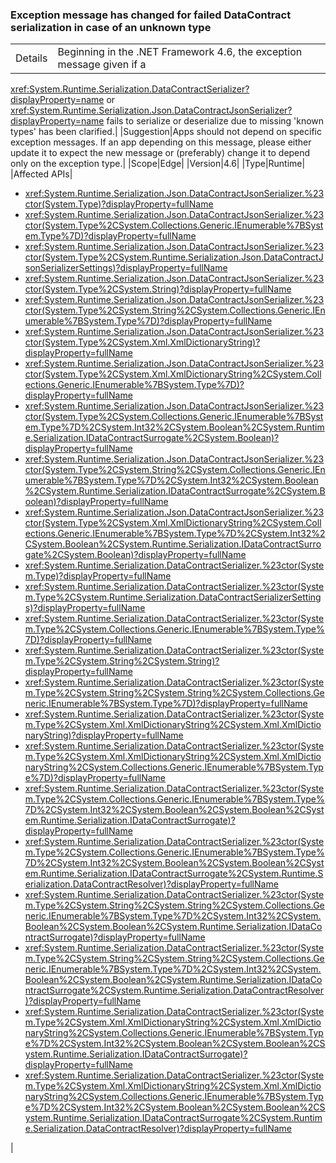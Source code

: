 ### Exception message has changed for failed DataContract serialization in case of an unknown type

|   |   |
|---|---|
|Details|Beginning in the .NET Framework 4.6, the exception message given if a
<xref:System.Runtime.Serialization.DataContractSerializer?displayProperty=name>
or <xref:System.Runtime.Serialization.Json.DataContractJsonSerializer?displayProperty=name>
fails to serialize or deserialize due to missing &#39;known types&#39; has been clarified.|
|Suggestion|Apps should not depend on specific exception messages. If an app depending on
this message, please either update it to expect the new message or (preferably)
change it to depend only on the exception type.|
|Scope|Edge|
|Version|4.6|
|Type|Runtime|
|Affected APIs|<ul><li><xref:System.Runtime.Serialization.Json.DataContractJsonSerializer.%23ctor(System.Type)?displayProperty=fullName></li><li><xref:System.Runtime.Serialization.Json.DataContractJsonSerializer.%23ctor(System.Type%2CSystem.Collections.Generic.IEnumerable%7BSystem.Type%7D)?displayProperty=fullName></li><li><xref:System.Runtime.Serialization.Json.DataContractJsonSerializer.%23ctor(System.Type%2CSystem.Runtime.Serialization.Json.DataContractJsonSerializerSettings)?displayProperty=fullName></li><li><xref:System.Runtime.Serialization.Json.DataContractJsonSerializer.%23ctor(System.Type%2CSystem.String)?displayProperty=fullName></li><li><xref:System.Runtime.Serialization.Json.DataContractJsonSerializer.%23ctor(System.Type%2CSystem.String%2CSystem.Collections.Generic.IEnumerable%7BSystem.Type%7D)?displayProperty=fullName></li><li><xref:System.Runtime.Serialization.Json.DataContractJsonSerializer.%23ctor(System.Type%2CSystem.Xml.XmlDictionaryString)?displayProperty=fullName></li><li><xref:System.Runtime.Serialization.Json.DataContractJsonSerializer.%23ctor(System.Type%2CSystem.Xml.XmlDictionaryString%2CSystem.Collections.Generic.IEnumerable%7BSystem.Type%7D)?displayProperty=fullName></li><li><xref:System.Runtime.Serialization.Json.DataContractJsonSerializer.%23ctor(System.Type%2CSystem.Collections.Generic.IEnumerable%7BSystem.Type%7D%2CSystem.Int32%2CSystem.Boolean%2CSystem.Runtime.Serialization.IDataContractSurrogate%2CSystem.Boolean)?displayProperty=fullName></li><li><xref:System.Runtime.Serialization.Json.DataContractJsonSerializer.%23ctor(System.Type%2CSystem.String%2CSystem.Collections.Generic.IEnumerable%7BSystem.Type%7D%2CSystem.Int32%2CSystem.Boolean%2CSystem.Runtime.Serialization.IDataContractSurrogate%2CSystem.Boolean)?displayProperty=fullName></li><li><xref:System.Runtime.Serialization.Json.DataContractJsonSerializer.%23ctor(System.Type%2CSystem.Xml.XmlDictionaryString%2CSystem.Collections.Generic.IEnumerable%7BSystem.Type%7D%2CSystem.Int32%2CSystem.Boolean%2CSystem.Runtime.Serialization.IDataContractSurrogate%2CSystem.Boolean)?displayProperty=fullName></li><li><xref:System.Runtime.Serialization.DataContractSerializer.%23ctor(System.Type)?displayProperty=fullName></li><li><xref:System.Runtime.Serialization.DataContractSerializer.%23ctor(System.Type%2CSystem.Runtime.Serialization.DataContractSerializerSettings)?displayProperty=fullName></li><li><xref:System.Runtime.Serialization.DataContractSerializer.%23ctor(System.Type%2CSystem.Collections.Generic.IEnumerable%7BSystem.Type%7D)?displayProperty=fullName></li><li><xref:System.Runtime.Serialization.DataContractSerializer.%23ctor(System.Type%2CSystem.String%2CSystem.String)?displayProperty=fullName></li><li><xref:System.Runtime.Serialization.DataContractSerializer.%23ctor(System.Type%2CSystem.String%2CSystem.String%2CSystem.Collections.Generic.IEnumerable%7BSystem.Type%7D)?displayProperty=fullName></li><li><xref:System.Runtime.Serialization.DataContractSerializer.%23ctor(System.Type%2CSystem.Xml.XmlDictionaryString%2CSystem.Xml.XmlDictionaryString)?displayProperty=fullName></li><li><xref:System.Runtime.Serialization.DataContractSerializer.%23ctor(System.Type%2CSystem.Xml.XmlDictionaryString%2CSystem.Xml.XmlDictionaryString%2CSystem.Collections.Generic.IEnumerable%7BSystem.Type%7D)?displayProperty=fullName></li><li><xref:System.Runtime.Serialization.DataContractSerializer.%23ctor(System.Type%2CSystem.Collections.Generic.IEnumerable%7BSystem.Type%7D%2CSystem.Int32%2CSystem.Boolean%2CSystem.Boolean%2CSystem.Runtime.Serialization.IDataContractSurrogate)?displayProperty=fullName></li><li><xref:System.Runtime.Serialization.DataContractSerializer.%23ctor(System.Type%2CSystem.Collections.Generic.IEnumerable%7BSystem.Type%7D%2CSystem.Int32%2CSystem.Boolean%2CSystem.Boolean%2CSystem.Runtime.Serialization.IDataContractSurrogate%2CSystem.Runtime.Serialization.DataContractResolver)?displayProperty=fullName></li><li><xref:System.Runtime.Serialization.DataContractSerializer.%23ctor(System.Type%2CSystem.String%2CSystem.String%2CSystem.Collections.Generic.IEnumerable%7BSystem.Type%7D%2CSystem.Int32%2CSystem.Boolean%2CSystem.Boolean%2CSystem.Runtime.Serialization.IDataContractSurrogate)?displayProperty=fullName></li><li><xref:System.Runtime.Serialization.DataContractSerializer.%23ctor(System.Type%2CSystem.String%2CSystem.String%2CSystem.Collections.Generic.IEnumerable%7BSystem.Type%7D%2CSystem.Int32%2CSystem.Boolean%2CSystem.Boolean%2CSystem.Runtime.Serialization.IDataContractSurrogate%2CSystem.Runtime.Serialization.DataContractResolver)?displayProperty=fullName></li><li><xref:System.Runtime.Serialization.DataContractSerializer.%23ctor(System.Type%2CSystem.Xml.XmlDictionaryString%2CSystem.Xml.XmlDictionaryString%2CSystem.Collections.Generic.IEnumerable%7BSystem.Type%7D%2CSystem.Int32%2CSystem.Boolean%2CSystem.Boolean%2CSystem.Runtime.Serialization.IDataContractSurrogate)?displayProperty=fullName></li><li><xref:System.Runtime.Serialization.DataContractSerializer.%23ctor(System.Type%2CSystem.Xml.XmlDictionaryString%2CSystem.Xml.XmlDictionaryString%2CSystem.Collections.Generic.IEnumerable%7BSystem.Type%7D%2CSystem.Int32%2CSystem.Boolean%2CSystem.Boolean%2CSystem.Runtime.Serialization.IDataContractSurrogate%2CSystem.Runtime.Serialization.DataContractResolver)?displayProperty=fullName></li></ul>|
